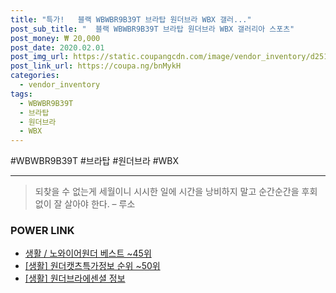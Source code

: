 ```yaml
--- 
title: "특가!   블랙 WBWBR9B39T 브라탑 원더브라 WBX 갤러..." 
post_sub_title: "  블랙 WBWBR9B39T 브라탑 원더브라 WBX 갤러리아 스포츠" 
post_money: ₩ 20,000 
post_date: 2020.02.01 
post_img_url: https://static.coupangcdn.com/image/vendor_inventory/d251/426de5989f80c1466c488be9876fd901c8d5f72129b945348d8c1d69311d.JPG 
post_link_url: https://coupa.ng/bnMykH 
categories: 
  - vendor_inventory 
tags: 
  - WBWBR9B39T 
  - 브라탑 
  - 원더브라 
  - WBX 
--- 
```

  #WBWBR9B39T #브라탑 #원더브라 #WBX 
<hr> 

> 되찾을 수 없는게 세월이니 시시한 일에 시간을 낭비하지 말고 순간순간을 후회 없이 잘 살아야 한다. – 루소 


### POWER LINK

* <a href="https://blog.naver.com/santokki14/221779227745" target="_blank">생활 / 노와이어원더 베스트 ~45위</a>
* <a href="https://blog.naver.com/fasyy4321/221775408255" target="_blank"> [생활] 원더캣츠특가정보 순위 ~50위</a>
* <a href="https://blog.naver.com/sakai111/221761343979" target="_blank"> [생활] 원더브라에센셜 정보 </a>
